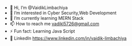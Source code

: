 - 👋 Hi, I’m @VaidikLimbachiya
- 👀 I’m interested in Cyber Security,Web Development
- 🌱 I’m currently learning MERN Stack
- 📫 How to reach me vadikl5726@gmail.com
- ⚡ Fun fact: Learning Java Script
- 🧐 LinkedIn https://www.linkedin.com/in/vaidik-limbachiya

<!---
VaidikLimbachiya/VaidikLimbachiya is a ✨ special ✨ repository because its `README.md` (this file) appears on your GitHub profile.
You can click the Preview link to take a look at your changes.
--->
